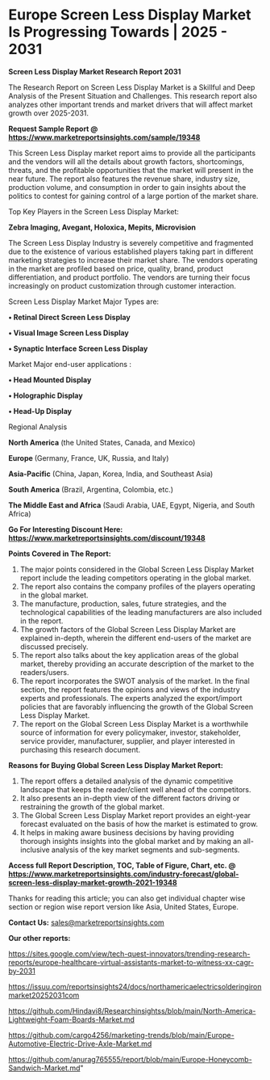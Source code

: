 # Europe Screen Less Display Market Is Progressing Towards | 2025 - 2031

<strong>Screen Less Display Market Research Report 2031</strong>

The Research Report on Screen Less Display Market is a Skillful and Deep Analysis of the Present Situation and Challenges. This research report also analyzes other important trends and market drivers that will affect market growth over 2025-2031.

<strong>Request Sample Report @ <a href=https://www.marketreportsinsights.com/sample/19348>https://www.marketreportsinsights.com/sample/19348</a></strong>

This Screen Less Display market report aims to provide all the participants and the vendors will all the details about growth factors, shortcomings, threats, and the profitable opportunities that the market will present in the near future. The report also features the revenue share, industry size, production volume, and consumption in order to gain insights about the politics to contest for gaining control of a large portion of the market share.

Top Key Players in the Screen Less Display Market:

<strong>Zebra Imaging, Avegant, Holoxica, Mepits, Microvision</strong>

The Screen Less Display Industry is severely competitive and fragmented due to the existence of various established players taking part in different marketing strategies to increase their market share. The vendors operating in the market are profiled based on price, quality, brand, product differentiation, and product portfolio. The vendors are turning their focus increasingly on product customization through customer interaction.

Screen Less Display Market Major Types are:

<strong>• Retinal Direct Screen Less Display

• Visual Image Screen Less Display

• Synaptic Interface Screen Less Display</strong>

Market Major end-user applications :

<strong>• Head Mounted Display

• Holographic Display

• Head-Up Display</strong>

Regional Analysis

</u><strong><b>North America</b></strong> (the United States, Canada, and Mexico)

<strong><b>Europe </b></strong>(Germany, France, UK, Russia, and Italy)

<strong><b>Asia-Pacific</b></strong> (China, Japan, Korea, India, and Southeast Asia)

<strong><b>South America</b></strong> (Brazil, Argentina, Colombia, etc.)

<strong><b>The Middle East and Africa</b></strong> (Saudi Arabia, UAE, Egypt, Nigeria, and South Africa)

<strong>Go For Interesting Discount Here: <a href=https://www.marketreportsinsights.com/discount/19348>https://www.marketreportsinsights.com/discount/19348</a></strong>

<strong>Points Covered in The Report:</strong>
<ol>
  <li>The major points considered in the Global Screen Less Display Market report include the leading competitors operating in the global market.</li>
  <li>The report also contains the company profiles of the players operating in the global market.</li>
  <li>The manufacture, production, sales, future strategies, and the technological capabilities of the leading manufacturers are also included in the report.</li>
  <li>The growth factors of the Global Screen Less Display Market are explained in-depth, wherein the different end-users of the market are discussed precisely.</li>
  <li>The report also talks about the key application areas of the global market, thereby providing an accurate description of the market to the readers/users.</li>
  <li>The report incorporates the SWOT analysis of the market. In the final section, the report features the opinions and views of the industry experts and professionals. The experts analyzed the export/import policies that are favorably influencing the growth of the Global Screen Less Display Market.</li>
  <li>The report on the Global Screen Less Display Market is a worthwhile source of information for every policymaker, investor, stakeholder, service provider, manufacturer, supplier, and player interested in purchasing this research document.</li>
</ol>
<strong>Reasons for Buying Global Screen Less Display Market Report:</strong>

<ol>
  <li>The report offers a detailed analysis of the dynamic competitive landscape that keeps the reader/client well ahead of the competitors.</li>
  <li>It also presents an in-depth view of the different factors driving or restraining the growth of the global market.</li>
  <li>The Global Screen Less Display Market report provides an eight-year forecast evaluated on the basis of how the market is estimated to grow.</li>
  <li>It helps in making aware business decisions by having providing thorough insights insights into the global market and by making an all-inclusive analysis of the key market segments and sub-segments.</li>
</ol>
<strong>Access full Report Description, TOC, Table of Figure, Chart, etc. @ <a href=https://www.marketreportsinsights.com/industry-forecast/global-screen-less-display-market-growth-2021-19348>https://www.marketreportsinsights.com/industry-forecast/global-screen-less-display-market-growth-2021-19348</a></strong>


Thanks for reading this article; you can also get individual chapter wise section or region wise report version like Asia, United States, Europe.

<strong>Contact Us:</strong>
sales@marketreportsinsights.com

<strong>Our other reports:</strong>

<a href=https://sites.google.com/view/tech-quest-innovators/trending-research-reports/europe-healthcare-virtual-assistants-market-to-witness-xx-cagr-by-2031>https://sites.google.com/view/tech-quest-innovators/trending-research-reports/europe-healthcare-virtual-assistants-market-to-witness-xx-cagr-by-2031</a>

<a href=https://issuu.com/reportsinsights24/docs/northamericaelectricsolderingironmarket20252031com>https://issuu.com/reportsinsights24/docs/northamericaelectricsolderingironmarket20252031com</a>

<a href=https://github.com/Hindavi8/Researchinsightss/blob/main/North-America-Lightweight-Foam-Boards-Market.md>https://github.com/Hindavi8/Researchinsightss/blob/main/North-America-Lightweight-Foam-Boards-Market.md</a>

<a href=https://github.com/cargo4256/marketing-trends/blob/main/Europe-Automotive-Electric-Drive-Axle-Market.md>https://github.com/cargo4256/marketing-trends/blob/main/Europe-Automotive-Electric-Drive-Axle-Market.md</a>

<a href=https://github.com/anurag765555/report/blob/main/Europe-Honeycomb-Sandwich-Market.md>https://github.com/anurag765555/report/blob/main/Europe-Honeycomb-Sandwich-Market.md</a>"
